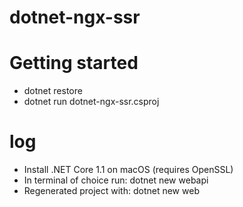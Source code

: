 # dotnet-ngx-ssr

# Getting started
- dotnet restore
- dotnet run dotnet-ngx-ssr.csproj

# log
- Install .NET Core 1.1 on macOS (requires OpenSSL)
- In terminal of choice run: dotnet new webapi
- Regenerated project with: dotnet new web 
